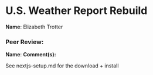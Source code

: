 # U.S. Weather Report Rebuild

**Name**: Elizabeth Trotter

### Peer Review:
**Name**:
**Comment(s):**


See nextjs-setup.md for the download + install